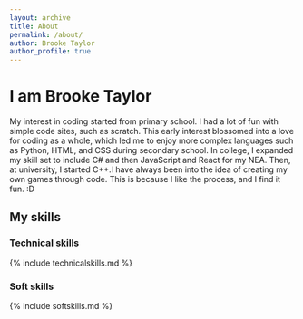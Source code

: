 ```yaml
---
layout: archive
title: About
permalink: /about/
author: Brooke Taylor
author_profile: true
---
```

# I am Brooke Taylor
My interest in coding started from primary school. I had a lot of fun with simple code sites, such as scratch. This early interest blossomed into a love for coding as a whole, which led me to enjoy more complex languages such as Python, HTML, and CSS during secondary school. In college, I expanded my skill set to include C# and then JavaScript and React for my NEA. Then, at university, I started C++.I have always been into the idea of creating my own games through code. This is because I like the process, and I find it fun. :D

## My skills
### Technical skills

{% include technicalskills.md %}

### Soft skills

{% include softskills.md %}